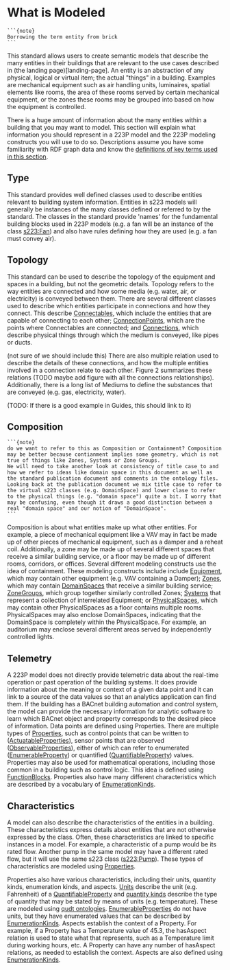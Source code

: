 # What is Modeled 
````{margin}
```{note}
Borrowing the term entity from brick
```
````
This standard allows users to create semantic models that describe the many entities in their buildings that are relevant to the use cases described in (the landing page)[landing-page]. An entity is an abstraction of any physical, logical or virtual item; the actual "things" in a building. Examples are mechanical equipment such as air handling units, luminaires, spatial elements like rooms, the area of these rooms served by certain mechanical equipment, or the zones these rooms may be grouped into based on how the equipment is controlled.

There is a huge amount of information about the many entities within a building that you may want to model. This section will explain what information you should represent in a 223P model and the 223P modeling constructs you will use to do so. Descriptions assume you have some familiarity with RDF graph data and know the [definitions of key terms used in this section](definitions). 

## Type

This standard provides well defined classes used to describe entities relevant to building system information. Entities in s223 models will generally be instances of the many classes defined or referred to by the standard. The classes in the standard provide 'names' for the fundamental building blocks used in 223P models (e.g. a fan will be an instance of the class [s223:Fan](https://explore.open223.info/s223/Fan.html)) and also have rules defining how they are used (e.g. a fan must convey air).

## Topology

This standard can be used to describe the topology of the equipment and spaces in a building, but not the geometric details. Topology refers to the way entities are connected and how some media (e.g. water, air, or electricity) is conveyed between them. There are several different classes used to describe which entities participate in connections and how they connect. This describe [Connectables](https://explore.open223.info/s223/Connectable.html), which include the entities that are capable of connecting to each other; [ConnectionPoints](https://explore.open223.info/s223/ConnectionPoint.html), which are the points where Connectables are connected; and [Connections](https://explore.open223.info/s223/Connection.html), which describe physical things through which the medium is conveyed, like pipes or ducts. 

(not sure of we should include this) There are also multiple relation used to describe the details of these connections, and how the multiple entities involved in a connection relate to each other. Figure 2 summarizes these relations (TODO maybe add figure with all the connections relationships). Additionally, there is a long list of Mediums to define the substances that are conveyed (e.g. gas, electricity, water).

(TODO: If there is a good example in Guides, this should link to it)

## Composition
````{margin}
```{note}
do we want to refer to this as Composition or Containment? Composition may be better because contianment implies some geometry, which is not true of things like Zones, Systems or Zone Groups. 
We will need to take another look at consistency of title case to and how we refer to ideas like domain space in this document as well as the standard publication document and comments in the ontology files. 
Looking back at the publication document we mix title case to refer to the virtual s223 classes (e.g. DomainSpace) and lower clase to refer to the physical things (e.g. "domain space") quite a bit. I worry that may be confusing, even though it draws a good distinction between a real "domain space" and our notion of "DomainSpace". 
```
````
Composition is about what entities make up what other entities. For example, a piece of mechanical equipment like a VAV may in fact be made up of other pieces of mechanical equipment, such as a damper and a reheat coil. Additionally, a zone may be made up of several different spaces that receive a similar building service, or a floor may be made up of different rooms, corridors, or offices. Several different modeling constructs use the idea of containment. These modeling constructs include include [Equipment](https://explore.open223.info/s223/Equipment.html), which may contain other equipment (e.g. VAV containing a Damper); [Zones](https://explore.open223.info/s223/Zone.html), which may contain [DomainSpaces](https://explore.open223.info/s223/DomainSpace.html) that receive a similar building service; [ZoneGroups](https://explore.open223.info/s223/ZoneGroup.html), which group together similarly controlled Zones; [Systems](https://explore.open223.info/s223/System.html) that represent a collection of interrelated Equipment; or [PhysicalSpaces](https://explore.open223.info/s223/PhysicalSpace.html), which may contain other PhysicalSpaces as a floor contains multiple rooms. PhysicalSpaces may also enclose DomainSpaces, indicating that the DomainSpace is completely within the PhysicalSpace. For example, an auditorium may enclose several different areas served by independently controlled lights. 

## Telemetry 

A 223P model does not directly provide telemetric data about the real-time operation or past operation of the building systems. It does provide information about the meaning or context of a given data point and it can link to a source of the data values so that an analytics application can find them. If the building has a BACnet building automation and control system, the model can provide the necessary information for analytic software to learn which BACnet object and property corresponds to the desired piece of information. Data points are defined using Properties. There are multiple types of [Properties](https://explore.open223.info/s223/Property.html), such as control points that can be written to ([ActuatableProperties](https://explore.open223.info/s223/ActuatableProperty.html)), sensor points that are observed ([ObservableProperties](https://explore.open223.info/s223/ObservableProperty.html)), either of which can refer to enumerated ([EnumerableProperty](https://explore.open223.info/s223/EnumerableProperty.html)) or quantified ([QuantifiableProperty](https://explore.open223.info/s223/QuantifiableProperty.html)) values. Properties may also be used for mathematical operations, including those common in a building such as control logic. This idea is defined using [FunctionBlocks](https://explore.open223.info/s223/FunctionBlock.html). Properties also have many different characteristics which are described by a vocabulary of [EnumerationKinds](https://explore.open223.info/s223/EnumerationKind.html). 

## Characteristics

A model can also describe the characteristics of the entities in a building. These characteristics express details about entities that are not otherwise expressed by the class. Often, these characteristics are linked to specific instances in a model. For example, a characteristic of a pump would be its rated flow. Another pump in the same model may have a different rated flow, but it will use the same s223 class ([s223:Pump](https://explore.open223.info/s223/Pump.html)). These types of characteristics are modeled using [Properties](https://explore.open223.info/s223/Property.html). 

Properties also have various characteristics, including their units, quantity kinds, enumeration kinds, and aspects. [Units](https://www.qudt.org/doc/DOC_VOCAB-UNITS.html) describe the unit (e.g. Fahrenheit) of a [QuantifiableProperty](https://explore.open223.info/s223/QuantifiableProperty.html) and [quantity kinds](https://www.qudt.org/doc/DOC_VOCAB-QUANTITY-KINDS.html) describe the type of quantity that may be stated by means of units (e.g. temperature). These are modeled using [qudt ontologies](https://qudt.org/). [EnumerableProperties](https://explore.open223.info/s223/EnumerableProperty.html) do not have units, but they have enumerated values that can be described by [EnumerationKinds](https://explore.open223.info/s223/EnumerationKind.html). Aspects establish the context of a Property. For example, if a Property has a Temperature value of 45.3, the hasAspect relation is used to state what that represents, such as a Temperature limit during working hours, etc. A Property can have any number of hasAspect relations, as needed to establish the context. Aspects are also defined using [EnumerationKinds](https://explore.open223.info/s223/EnumerationKind.html).